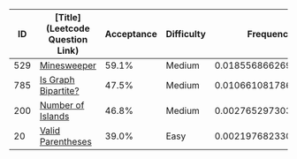 |ID|[Title](Leetcode Question Link)|Acceptance|Difficulty|Frequency|
|----|-----|----|---|---|
|529|[Minesweeper]( https://leetcode.com/problems/minesweeper)|59.1%|Medium|0.018556866269112182|
|785|[Is Graph Bipartite?]( https://leetcode.com/problems/is-graph-bipartite)|47.5%|Medium|0.010661081786113668|
|200|[Number of Islands]( https://leetcode.com/problems/number-of-islands)|46.8%|Medium|0.002765297303115152|
|20|[Valid Parentheses]( https://leetcode.com/problems/valid-parentheses)|39.0%|Easy|0.002197682330605871|
